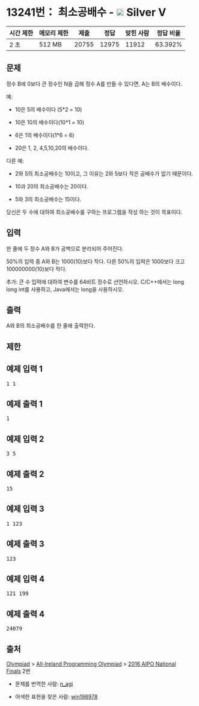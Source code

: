 # 13241번： 최소공배수 - <img src="https://static.solved.ac/tier_small/6.svg" style="height:20px" /> Silver V



| 시간 제한 | 메모리 제한 | 제출 | 정답 | 맞힌 사람 | 정답 비율 |
| --- | --- | --- | --- | --- | --- |
| 2 초 | 512 MB | 20755 | 12975 | 11912 | 63.392% |
## 문제

정수 B에 0보다 큰 정수인 N을 곱해 정수 A를 만들 수 있다면, A는 B의 배수이다.

예:

- 10은 5의 배수이다 (5*2 = 10)

- 10은 10의 배수이다(10*1 = 10)

- 6은 1의 배수이다(1*6 = 6)

- 20은 1, 2, 4,5,10,20의 배수이다.

다른 예:

- 2와 5의 최소공배수는 10이고, 그 이유는 2와 5보다 작은 공배수가 없기 때문이다.

- 10과 20의 최소공배수는 20이다.

- 5와 3의 최소공배수는 15이다.

당신은 두 수에 대하여 최소공배수를 구하는 프로그램을 작성 하는 것이 목표이다.

## 입력

한 줄에 두 정수 A와 B가 공백으로 분리되어 주어진다.

50%의 입력 중 A와 B는 1000(10)보다 작다. 다른 50%의 입력은 1000보다 크고 100000000(10)보다 작다.

추가: 큰 수 입력에 대하여 변수를 64비트 정수로 선언하시오. C/C++에서는 long long int를 사용하고, Java에서는 long을 사용하시오.

## 출력

A와 B의 최소공배수를 한 줄에 출력한다.

## 제한

## 예제 입력 1

<pre>1 1
</pre>
## 예제 출력 1

<pre>1
</pre>
## 예제 입력 2

<pre>3 5
</pre>
## 예제 출력 2

<pre>15
</pre>
## 예제 입력 3

<pre>1 123
</pre>
## 예제 출력 3

<pre>123
</pre>
## 예제 입력 4

<pre>121 199
</pre>
## 예제 출력 4

<pre>24079
</pre>
## 출처

[Olympiad](/category/2) > [All-Ireland Programming Olympiad](/category/356) > [2016 AIPO National Finals](/category/detail/1520) 2번

- 문제를 번역한 사람: [n_agi](/user/n_agi)

- 어색한 표현을 찾은 사람: [win198978](/user/win198978)